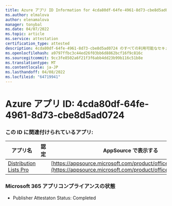 ```yaml
---
title: Azure アプリ ID Information for 4cda80df-64fe-4961-8d73-cbe8d5ad0724
ms.author: elmalova
author: elenamalova
manager: tonybal
ms.date: 04/07/2022
ms.topic: article
ms.service: attestation
certification_type: attested
description: 4cda80df-64fe-4961-8d73-cbe8d5ad0724 のすべての利用可能なセキュリティとコンプライアンス情報。
ms.openlocfilehash: a9797ffbc3c44ed26f03bb6d8862bcf16f9c816c
ms.sourcegitcommit: 9cc3fe8502a6f21f3f6abb4dd23b99b116c51b8e
ms.translationtype: MT
ms.contentlocale: ja-JP
ms.lasthandoff: 04/08/2022
ms.locfileid: "64719941"
---
```

# <a name="azure-app-id-4cda80df-64fe-4961-8d73-cbe8d5ad0724"></a>Azure アプリ ID: 4cda80df-64fe-4961-8d73-cbe8d5ad0724


### <a name="apps-associated-with-this-id"></a>この ID に関連付けられているアプリ:
| **アプリ名** | **認定** | **AppSource で表示する** |
|--------------|---------------|-----------------------|
| [Distribution Lists Pro](../forward/WA200002977.md) |  | [https://appsource.microsoft.com/product/office/WA200002977](https://appsource.microsoft.com/product/office/WA200002977) |

### <a name="microsoft-365-app-compliance-status"></a>Microsoft 365 アプリコンプライアンスの状態
- Publisher Attestaton Status: Completed
